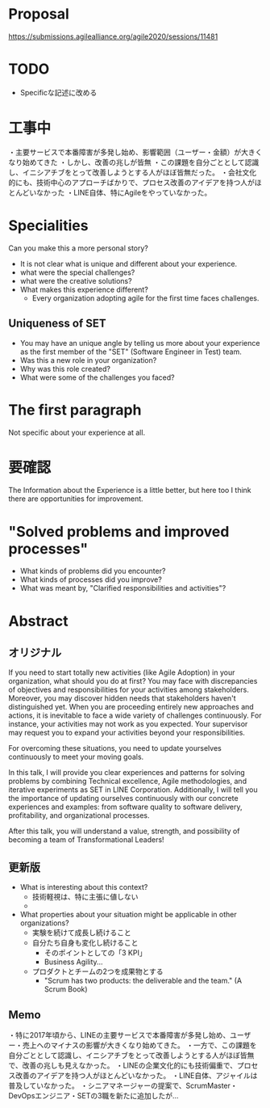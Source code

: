 
# Proposal
https://submissions.agilealliance.org/agile2020/sessions/11481


# TODO
- Specificな記述に改める


# 工事中
・主要サービスで本番障害が多発し始め、影響範囲（ユーザー・金額）が大きくなり始めてきた
・しかし、改善の兆しが皆無
・この課題を自分ごととして認識し、イニシアチブをとって改善しようとする人がほぼ皆無だった。
・会社文化的にも、技術中心のアプローチばかりで、プロセス改善のアイデアを持つ人がほとんどいなかった
・LINE自体、特にAgileをやっていなかった。




# Specialities
Can you make this a more personal story?
- It is not clear what is unique and different about your experience.
- what were the special challenges?
- what were the creative solutions?
- What makes this experience different?
    - Every organization adopting agile for the first time faces challenges.


## Uniqueness of SET
- You may have an unique angle by telling us more about your experience as the first member of the "SET" (Software Engineer in Test) team.
- Was this a new role in your organization?
- Why was this role created?
- What were some of the challenges you faced?


# The first paragraph
Not specific about your experience at all.



# 要確認
The Information about the Experience is a little better, but here too
I think there are opportunities for improvement.

# "Solved problems and improved processes"
- What kinds of problems did you encounter?
- What kinds of processes did you improve?
- What was meant by, "Clarified responsibilities and activities"?




# Abstract

## オリジナル
If you need to start totally new activities (like Agile Adoption) in your organization, what should you do at first? You may face with discrepancies of objectives and responsibilities for your activities among stakeholders. Moreover, you may discover hidden needs that stakeholders haven't distinguished yet. When you are proceeding entirely new approaches and actions, it is inevitable to face a wide variety of challenges continuously. For instance, your activities may not work as you expected. Your supervisor may request you to expand your activities beyond your responsibilities.

For overcoming these situations, you need to update yourselves continuously to meet your moving goals.

In this talk, I will provide you clear experiences and patterns for solving problems by combining Technical excellence, Agile methodologies, and iterative experiments as SET in LINE Corporation.
Additionally, I will tell you the importance of updating ourselves continuously with our concrete experiences and examples: from software quality to software delivery, profitability, and organizational processes.

After this talk, you will understand a value, strength, and possibility of becoming a team of Transformational Leaders!


## 更新版
- What is interesting about this context?
    - 技術軽視は、特に主張に値しない
    - 
- What properties about your situation might be applicable in other organizations?
    - 実験を続けて成長し続けること
    - 自分たち自身も変化し続けること
        - そのポイントとしての「3 KPI」
        - Business Agility...
    - プロダクトとチームの2つを成果物とする
        - "Scrum has two products: the deliverable and the team." (A Scrum Book)



## Memo
・特に2017年頃から、LINEの主要サービスで本番障害が多発し始め、ユーザー・売上へのマイナスの影響が大きくなり始めてきた。
・一方で、この課題を自分ごととして認識し、イニシアチブをとって改善しようとする人がほぼ皆無で、改善の兆しも見えなかった。
・LINEの企業文化的にも技術偏重で、プロセス改善のアイデアを持つ人がほとんどいなかった。
・LINE自体、アジャイルは普及していなかった。
・シニアマネージャーの提案で、ScrumMaster・DevOpsエンジニア・SETの3職を新たに追加したが…
